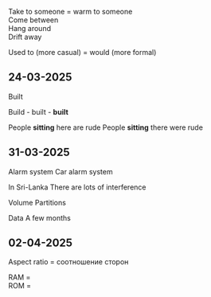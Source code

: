 
Take to someone = warm to someone  
Come between  
Hang around  
Drift away  

Used to (more casual) = would (more formal)  

## 24-03-2025

Built 

Build - built - **built** 

People **sitting** here are rude
People **sitting** there were rude

## 31-03-2025

Alarm system
Car alarm system

In Sri-Lanka 
There are lots of interference

Volume
Partitions

Data 
A few months

## 02-04-2025

Aspect ratio = соотношение сторон

RAM =  
ROM =